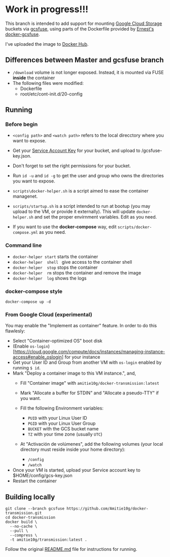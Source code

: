 # Work in progress!!!

This branch is intended to add support for mounting [Google Cloud Storage](https://cloud.google.com/storage) buckets via [gcsfuse](https://github.com/GoogleCloudPlatform/gcsfuse), using parts of the Dockerfile provided by [Ernest's docker-gcsfuse](https://github.com/chiaen/docker-gcsfuse).

I've uploaded the image to [Docker Hub](https://cloud.docker.com/u/amitie10g/repository/docker/amitie10g/docker-transmission).

## Differences between Master and gcsfuse branch

* ``/download`` volume is not longer exposed. Instead, it is mounted via FUSE **inside** the container
* The following files were modified:
  * Dockerfile
  * root/etc/cont-init.d/20-config

## Running

### Before begin
* ``<config path>`` and ``<watch path>`` refers to the local direcctory where you want to expose.

* Get your [Service Account Key](https://cloud.google.com/iam/docs/creating-managing-service-account-keys) for your bucket, and upload to <config path>/gcsfuse-key.json.
  
* Don't forget to set the right permissions for your bucket.

* Run ``id -u`` and ``id -g`` to get the user and group who owns the directories you want to expose.

* ``scripts\docker-helper.sh`` is a script aimed to ease the container managenet.

* ``scripts/startup.sh`` is a script intended to run at bootup (you may upload to the VM, or provide it externally). This will update ``docker-helper.sh`` and set the proper envirnment variables. Edit as you need.

* If you want to use the **docker-compose** way, edit ``scripts/docker-compose.yml`` as you need.

### Command line
* ``docker-helper start`` starts the container
* ``docker-helper  shell `` give access to the container shell
* ``docker-helper  stop`` stops the container
* ``docker-helper  rm`` stops the container and remove the image
* ``docker-helper  log`` shows the logs

### docker-compose style
```docker-compose up -d```

### From Google Cloud (experimental)
You may enable the "Implement as container" feature. In order to do this flawlesly:
* Select "Container-optimized OS" boot disk
* (Enable ``os-login``)[https://cloud.google.com/compute/docs/instances/managing-instance-access#enable_oslogin] for your instance
* Get your User ID and Group from another VM with ``os-login`` enabled by running ``$ id``.
* Mark "Deploy a container image to this VM instance.", and,
  * Fill "Container image" with ``amitie10g/docker-transmission:latest``
  * Mark "Allocate a buffer for STDIN" and "Allocate a pseudo-TTY" if you want.
  * Fill the following Environment variables:
    * ``PUID`` with your Linux User ID
    * ``PGID`` with your Linux User Group
    * ``BUCKET`` with the GCS bucket name
    * ``TZ`` with your time zone (usually ``UTC``)
    
  * At "Activación de volúmenes", add the following volumes (your local directory must reside inside your home directory):
    * ``/config``
    * ``/watch``
* Once your VM is started, upload your Service account key to $HOME/config/gcs-key.json
* Restart the container

## Building locally

```
git clone --branch gcsfuse https://github.com/Amitie10g/docker-transmission.git
cd docker-transmission
docker build \
  --no-cache \
  --pull \
  --compress \
  -t amitie10g/transmission:latest .
```

Follow the original [README.md](https://github.com/linuxserver/docker-transmission/blob/master/README.md) file for instructions for running.
